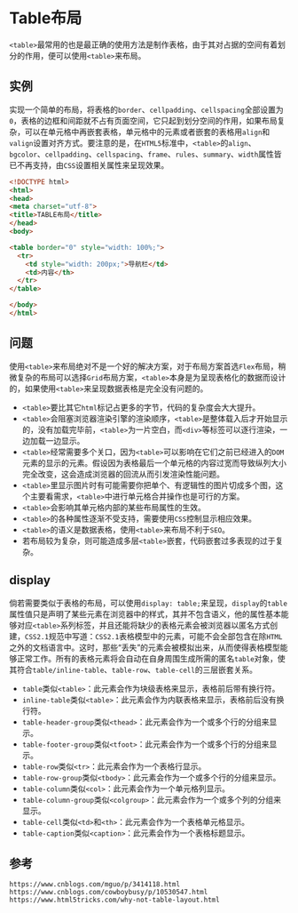 # Table布局
`<table>`最常用的也是最正确的使用方法是制作表格，由于其对占据的空间有着划分的作用，便可以使用`<table>`来布局。

## 实例
实现一个简单的布局，将表格的`border`、`cellpadding`、`cellspacing`全部设置为`0`，表格的边框和间距就不占有页面空间，它只起到划分空间的作用，如果布局复杂，可以在单元格中再嵌套表格，单元格中的元素或者嵌套的表格用`align`和`valign`设置对齐方式。要注意的是，在`HTML5`标准中，`<table>`的`align`、`bgcolor`、`cellpadding`、`cellspacing`、`frame`、`rules`、`summary`、`width`属性皆已不再支持，由`CSS`设置相关属性来呈现效果。

```html
<!DOCTYPE html>
<html>
<head> 
<meta charset="utf-8"> 
<title>TABLE布局</title> 
</head>
<body>

<table border="0" style="width: 100%;">
  <tr>
    <td style="width: 200px;">导航栏</td>
    <td>内容</th>
  </tr>
</table>

</body>
</html>
```

## 问题
使用`<table>`来布局绝对不是一个好的解决方案，对于布局方案首选`Flex`布局，稍微复杂的布局可以选择`Grid`布局方案，`<table>`本身是为呈现表格化的数据而设计的，如果使用`<table>`来呈现数据表格是完全没有问题的。
* `<table>`要比其它`html`标记占更多的字节，代码的复杂度会大大提升。
* `<table>`会阻塞浏览器渲染引擎的渲染顺序，`<table>`是整体载入后才开始显示的，没有加载完毕前，`<table>`为一片空白，而`<div>`等标签可以逐行渲染，一边加载一边显示。
* `<table>`经常需要多个关口，因为`<table>`可以影响在它们之前已经进入的`DOM`元素的显示的元素。假设因为表格最后一个单元格的内容过宽而导致纵列大小完全改变，这会造成浏览器的回流从而引发渲染性能问题。
* `<table>`里显示图片时有可能需要你把单个、有逻辑性的图片切成多个图，这个主要看需求，`<table>`中进行单元格合并操作也是可行的方案。
* `<table>`会影响其单元格内部的某些布局属性的生效。
* `<table>`的各种属性逐渐不受支持，需要使用`CSS`控制显示相应效果。
* `<table>`的语义是数据表格，使用`<table>`来布局不利于`SEO`。
* 若布局较为复杂，则可能造成多层`<table>`嵌套，代码嵌套过多表现的过于复杂。

## display
倘若需要类似于表格的布局，可以使用`display: table;`来呈现，`display`的`table`属性值只是声明了某些元素在浏览器中的样式，其并不包含语义，他的属性基本能够对应`<table>`系列标签，并且还能将缺少的表格元素会被浏览器以匿名方式创建，`CSS2.1`规范中写道：`CSS2.1`表格模型中的元素，可能不会全部包含在除`HTML`之外的文档语言中。这时，那些“丢失”的元素会被模拟出来，从而使得表格模型能够正常工作。所有的表格元素将会自动在自身周围生成所需的匿名`table`对象，使其符合`table/inline-table`、`table-row`、`table-cell`的三层嵌套关系。

* `table`类似`<table>`：此元素会作为块级表格来显示，表格前后带有换行符。
* `inline-table`类似`<table>`：此元素会作为内联表格来显示，表格前后没有换行符。
* `table-header-group`类似`<thead>`：此元素会作为一个或多个行的分组来显示。
* `table-footer-group`类似`<tfoot>`：此元素会作为一个或多个行的分组来显示。
* `table-row`类似`<tr>`：此元素会作为一个表格行显示。
* `table-row-group`类似`<tbody>`：此元素会作为一个或多个行的分组来显示。
* `table-column`类似`<col>`：此元素会作为一个单元格列显示。
* `table-column-group`类似`<colgroup>`：此元素会作为一个或多个列的分组来显示。
* `table-cell`类似`<td>`和`<th>`：此元素会作为一个表格单元格显示。
* `table-caption`类似`<caption>`：此元素会作为一个表格标题显示。

## 参考

```
https://www.cnblogs.com/mguo/p/3414118.html
https://www.cnblogs.com/cowboybusy/p/10530547.html
https://www.html5tricks.com/why-not-table-layout.html
```
